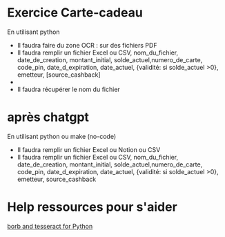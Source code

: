 # Exercice Carte-cadeau 
En utilisant python 



- Il faudra faire du zone OCR : sur des fichiers PDF 
- Il faudra remplir un fichier Excel ou CSV, nom_du_fichier, date_de_creation, montant_initial, solde_actuel,numero_de_carte, code_pin, date_d_expiration, date_actuel, {validité: si solde_actuel >0}, emetteur, [source_cashback]
- 
- Il faudra récupérer le nom du fichier
# après chatgpt
En utilisant python ou make (no-code) 
- Il faudra remplir un fichier Excel ou Notion  ou CSV 
- Il faudra remplir un fichier Excel ou CSV, nom_du_fichier, date_de_creation, montant_initial, solde_actuel,numero_de_carte, code_pin, date_d_expiration, date_actuel, {validité: si solde_actuel >0}, emetteur, source_cashback



# Help ressources pour s'aider 
[borb and tesseract for Python](https://stackoverflow.com/questions/72388599/is-it-possible-to-perform-an-ocr-in-certain-area-in-a-pdf-with-python)
